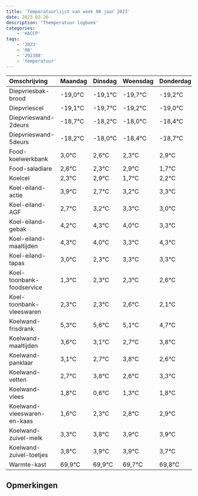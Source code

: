 ```yaml
---
title: 'Temperatuurlijst van week 08 jaar 2023'
date: 2023-02-26
description: 'Themperatuur logboek'
categories:
    - 'HACCP'
tags:
    - '2023'
    - '08'
    - '202308'
    - 'temperatuur'
---
```

|Omschrijving|Maandag|Dinsdag|Woensdag|Donderdag|Vrijdag|Zaterdag|Zondag|
|:---|:---|:---|:---|:---|:---|:---|:---|
|Diepvriesbak-brood|-19,0°C|-19,1°C|-19,7°C|-19,2°C|-19,0°C|-19,4°C|-19,7°C|
|Diepvriescel|-19,1°C|-19,7°C|-19,2°C|-19,0°C|-19,4°C|-19,7°C|-19,1°C|
|Diepvrieswand-2deurs|-18,7°C|-18,2°C|-18,0°C|-18,4°C|-18,7°C|-18,1°C|-19,3°C|
|Diepvrieswand-5deurs|-18,2°C|-18,0°C|-18,4°C|-18,7°C|-18,1°C|-19,3°C|-18,8°C|
|Food-koelwerkbank|3,0°C|2,6°C|2,3°C|2,9°C|1,7°C|2,2°C|2,3°C|
|Food-saladiare|2,6°C|2,3°C|2,9°C|1,7°C|2,2°C|2,3°C|2,0°C|
|Koelcel|2,3°C|2,9°C|1,7°C|2,2°C|2,3°C|2,0°C|1,3°C|
|Koel-eiland-actie|3,9°C|2,7°C|3,2°C|3,3°C|3,0°C|2,3°C|3,3°C|
|Koel-eiland-AGF|2,7°C|3,2°C|3,3°C|3,0°C|2,3°C|3,3°C|3,3°C|
|Koel-eiland-gebak|4,2°C|4,3°C|4,0°C|3,3°C|4,3°C|4,3°C|4,6°C|
|Koel-eiland-maaltijden|4,3°C|4,0°C|3,3°C|4,3°C|4,3°C|4,6°C|4,1°C|
|Koel-eiland-tapas|3,0°C|2,3°C|3,3°C|3,3°C|3,6°C|3,1°C|2,7°C|
|Koel-toonbank-foodservice|1,3°C|2,3°C|2,3°C|2,6°C|2,1°C|1,7°C|2,8°C|
|Koel-toonbank-vleeswaren|2,3°C|2,3°C|2,6°C|2,1°C|1,7°C|2,8°C|1,6°C|
|Koelwand-frisdrank|5,3°C|5,6°C|5,1°C|4,7°C|5,8°C|4,6°C|5,3°C|
|Koelwand-maaltijden|3,6°C|3,1°C|2,7°C|3,8°C|2,6°C|3,3°C|3,8°C|
|Koelwand-panklaar|3,1°C|2,7°C|3,8°C|2,6°C|3,3°C|3,8°C|3,9°C|
|Koelwand-vetten|2,7°C|3,8°C|2,6°C|3,3°C|3,8°C|3,9°C|3,9°C|
|Koelwand-vlees|1,8°C|0,6°C|1,3°C|1,8°C|1,9°C|1,9°C|1,7°C|
|Koelwand-vleeswaren-en-kaas|1,6°C|2,3°C|2,8°C|2,9°C|2,9°C|2,7°C|2,8°C|
|Koelwand-zuivel-melk|3,3°C|3,8°C|3,9°C|3,9°C|3,7°C|3,8°C|3,3°C|
|Koelwand-zuivel-toetjes|3,8°C|3,9°C|3,9°C|3,7°C|3,8°C|3,3°C|2,6°C|
|Warmte-kast|69,9°C|69,9°C|69,7°C|69,8°C|69,3°C|68,6°C|69,8°C|

## Opmerkingen


